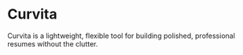 # Curvita
Curvita is a lightweight, flexible tool for building polished, professional resumes without the clutter.
